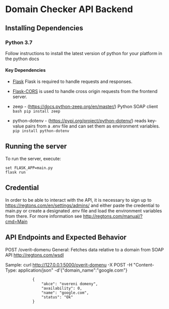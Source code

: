 
# Domain Checker API Backend

## Installing Dependencies

### Python 3.7
Follow instructions to install the latest version of python for your platform in the python docs



#### Key Dependencies

- [Flask](http://flask.pocoo.org/)  Flask is required to handle requests and responses. 

- [Flask-CORS](https://flask-cors.readthedocs.io/en/latest/#) is used to handle cross origin requests from the frontend server. 
- zeep - (https://docs.python-zeep.org/en/master/)  Python SOAP client
        ```bash
           pip install zeep
        ```
- python-dotenv - (https://pypi.org/project/python-dotenv/) reads key-value pairs from a .env file and can set them as environment variables.
        ```
           pip install python-dotenv
        ```

## Running the server


To run the server, execute:

```
set FLASK_APP=main.py
flask run
```

## Credential 
In order to be able to interact with the API, it is necessary to sign up to https://regtons.com/en/settings/admins/  and either paste the credential to main.py or create a designated .env file and load the environment variables from there. For more information see http://regtons.com/manual/?cmd=Main

## API Endpoints and Expected Behavior

POST /overit-domenu
General:
Fetches data relative to a domain from SOAP API http://regtons.com/wsdl

Sample: 
curl http://127.0.0.1:5000/overit-domenu -X POST -H "Content-Type: application/json" -d'{"domain_name":"google.com"}

                {
                    "akce": "overeni domeny",
                    "availability": 0,
                    "name": "google.com",
                    "status": "Ok"
                }

